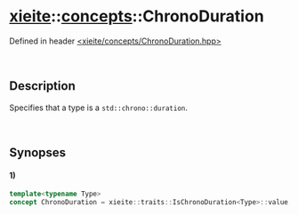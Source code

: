 # [xieite](../xieite.md)\:\:[concepts](../concepts.md)\:\:ChronoDuration
Defined in header [<xieite/concepts/ChronoDuration.hpp>](../../include/xieite/concepts/ChronoDuration.hpp)

&nbsp;

## Description
Specifies that a type is a `std::chrono::duration`.

&nbsp;

## Synopses
#### 1)
```cpp
template<typename Type>
concept ChronoDuration = xieite::traits::IsChronoDuration<Type>::value;
```
